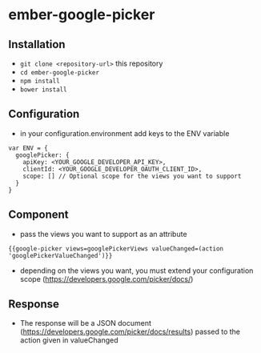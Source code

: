 # ember-google-picker

## Installation

* `git clone <repository-url>` this repository
* `cd ember-google-picker`
* `npm install`
* `bower install`

## Configuration

* in your configuration.environment add keys to the ENV variable

```
var ENV = {
  googlePicker: {
    apiKey: <YOUR_GOOGLE_DEVELOPER_API_KEY>,
    clientId: <YOUR_GOOGLE_DEVELOPER_OAUTH_CLIENT_ID>,
    scope: [] // Optional scope for the views you want to support
  }
}
```

## Component

* pass the views you want to support as an attribute

```
{{google-picker views=googlePickerViews valueChanged=(action 'googlePickerValueChanged')}}
```

* depending on the views you want, you must extend your configuration scope (https://developers.google.com/picker/docs/)

## Response

* The response will be a JSON document (https://developers.google.com/picker/docs/results) passed to the action given in valueChanged
